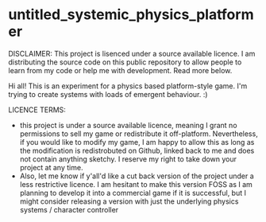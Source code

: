 # untitled_systemic_physics_platformer

DISCLAIMER: This project is lisenced under a source available licence. I am distributing the source code on this public repository to allow people to learn from my code or help me with development. Read more below.

Hi all! This is an experiment for a physics based platform-style game. I'm trying to create systems with loads of emergent behaviour. :)

LICENCE TERMS:
 - this project is under a source available licence, meaning I grant no permissions to sell my game or redistribute it off-platform. Nevertheless, if you would like to modify my game, I am happy to allow this as long as the modification is redistrobuted on Github, linked back to me and does not contain anything sketchy. I reserve my right to take down your project at any time.
 - Also, let me know if y'all'd like a cut back version of the project under a less restrictive licence. I am hesitant to make this version FOSS as I am planning to develop it into a commercial game if it is successful, but I might consider releasing a version with just the underlying physics systems / character controller
